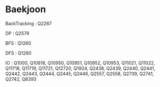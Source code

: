 # Baekjoon

BackTracking : Q2267

DP : Q2579

BFS : Q1260

DFS : Q1260

IO : Q1000, Q10818, Q10950, Q10951, Q10952, Q10953, Q11021, Q11022, Q11718, Q11719, Q11721, Q12720, Q1924, Q2438, Q2439, Q2440, Q2441, Q2442, Q2443, Q2444, Q2445, Q2446, Q2557, Q2558, Q2739, Q2741, Q2742, Q8393
